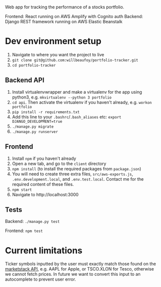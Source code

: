 Web app for tracking the performance of a stocks portfolio.

Frontend: React running on AWS Amplify with Cognito auth
Backend: Django REST framework running on AWS Elastic Beanstalk

# Dev environment setup

1. Navigate to where you want the project to live
1. `git clone git@github.com:willbeaufoy/portfolio-tracker.git`
1. `cd portfolio-tracker`

## Backend API

1. Install virtualenvwrapper and make a virtualenv for the app using python3, e.g. `mkvirtualenv --python 3 portfolio`
1. `cd api`. Then activate the virtualenv if you haven't already, e.g. `workon portfolio`
1. `pip install -r requirements.txt`
1. Add this line to your `.bashrc`/`.bash_aliases` etc: `export DJANGO_DEVELOPMENT=true`
1. `./manage.py migrate`
1. `./manage.py runserver`

## Frontend

1. Install `npm` if you haven't already
1. Open a new tab, and go to the `client` directory
1. `npm install` (to install the required packages from `package.json`)
1. You will need to create three extra files, `src/aws-exports.js`, `.env.development.local`, and `.env.test.local`.
   Contact me for the required content of these files.
1. `npm start`
1. Navigate to http://localhost:3000

## Tests

Backend:
`./manage.py test`

Frontend:
`npm test`

# Current limitations

Ticker symbols inputted by the user must exactly match those found on the [marketstack API](https://marketstack.com/search),
e.g. AAPL for Apple, or TSCO.XLON for Tesco, otherwise we cannot fetch prices. In future we want to convert this input to
an autocomplete to prevent user error.
